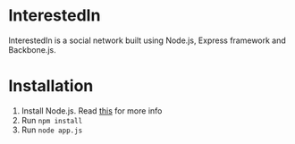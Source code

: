 # InterestedIn
InterestedIn is a social network built using Node.js, Express framework and Backbone.js.

# Installation
1. Install Node.js. Read [this](doc/md/Installations.md) for more info
2. Run `npm install`
3. Run `node app.js`
